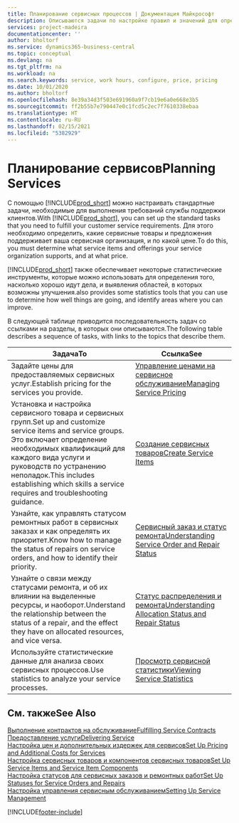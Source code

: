 ```yaml
---
title: Планирование сервисных процессов | Документация Майкрософт
description: Описываются задачи по настройке правил и значений для определения политик и процессов сервиса.
services: project-madeira
documentationcenter: ''
author: bholtorf
ms.service: dynamics365-business-central
ms.topic: conceptual
ms.devlang: na
ms.tgt_pltfrm: na
ms.workload: na
ms.search.keywords: service, work hours, configure, price, pricing
ms.date: 10/01/2020
ms.author: bholtorf
ms.openlocfilehash: 8e39a34d3f503e691960a9f7cb19e6a0e668e3b5
ms.sourcegitcommit: ff2b55b7e790447e0c1fcd5c2ec7f7610338ebaa
ms.translationtype: HT
ms.contentlocale: ru-RU
ms.lasthandoff: 02/15/2021
ms.locfileid: "5382929"
---
```

# <a name="planning-services"></a><span data-ttu-id="768d7-103">Планирование сервисов</span><span class="sxs-lookup"><span data-stu-id="768d7-103">Planning Services</span></span>
<span data-ttu-id="768d7-104">С помощью [!INCLUDE[prod_short](includes/prod_short.md)] можно настраивать стандартные задачи, необходимые для выполнения требований службы поддержки клиентов.</span><span class="sxs-lookup"><span data-stu-id="768d7-104">With [!INCLUDE[prod_short](includes/prod_short.md)], you can set up the standard tasks that you need to fulfill your customer service requirements.</span></span> <span data-ttu-id="768d7-105">Для этого необходимо определить, какие сервисные товары и предложения поддерживает ваша сервисная организация, и по какой цене.</span><span class="sxs-lookup"><span data-stu-id="768d7-105">To do this, you must determine what service items and offerings your service organization supports, and at what price.</span></span>   

[!INCLUDE[prod_short](includes/prod_short.md)] <span data-ttu-id="768d7-106">также обеспечивает некоторые статистические инструменты, которые можно использовать для определения того, насколько хорошо идут дела, и выявления областей, в которых возможны улучшения.</span><span class="sxs-lookup"><span data-stu-id="768d7-106">also provides some statistics tools that you can use to determine how well things are going, and identify areas where you can improve.</span></span>
  
<span data-ttu-id="768d7-107">В следующей таблице приводится последовательность задач со ссылками на разделы, в которых они описываются.</span><span class="sxs-lookup"><span data-stu-id="768d7-107">The following table describes a sequence of tasks, with links to the topics that describe them.</span></span>   
  
|<span data-ttu-id="768d7-108">**Задача**</span><span class="sxs-lookup"><span data-stu-id="768d7-108">**To**</span></span>|<span data-ttu-id="768d7-109">**Ссылка**</span><span class="sxs-lookup"><span data-stu-id="768d7-109">**See**</span></span>|  
|------------|-------------|  
|<span data-ttu-id="768d7-110">Задайте цены для предоставляемых сервисных услуг.</span><span class="sxs-lookup"><span data-stu-id="768d7-110">Establish pricing for the services you provide.</span></span>|[<span data-ttu-id="768d7-111">Управление ценами на сервисное обслуживание</span><span class="sxs-lookup"><span data-stu-id="768d7-111">Managing Service Pricing</span></span>](service-service-price-management.md)|
|<span data-ttu-id="768d7-112">Установка и настройка сервисного товара и сервисных групп.</span><span class="sxs-lookup"><span data-stu-id="768d7-112">Set up and customize service items and service groups.</span></span> <span data-ttu-id="768d7-113">Это включает определение необходимых квалификаций для каждого вида услуги и руководств по устранению неполадок.</span><span class="sxs-lookup"><span data-stu-id="768d7-113">This includes establishing which skills a service requires and troubleshooting guidance.</span></span>| [<span data-ttu-id="768d7-114">Создание сервисных товаров</span><span class="sxs-lookup"><span data-stu-id="768d7-114">Create Service Items</span></span>](service-how-to-create-service-items.md)|  
|<span data-ttu-id="768d7-115">Узнайте, как управлять статусом ремонтных работ в сервисных заказах и как определять их приоритет.</span><span class="sxs-lookup"><span data-stu-id="768d7-115">Know how to manage the status of repairs on service orders, and how to identify their priority.</span></span>|[<span data-ttu-id="768d7-116">Сервисный заказ и статус ремонта</span><span class="sxs-lookup"><span data-stu-id="768d7-116">Understanding Service Order and Repair Status</span></span>](service-service-order-status-and-repair-status.md)|  
|<span data-ttu-id="768d7-117">Узнайте о связи между статусами ремонта, и об их влиянии на выделенные ресурсы, и наоборот.</span><span class="sxs-lookup"><span data-stu-id="768d7-117">Understand the relationship between the status of a repair, and the effect they have on allocated resources, and vice versa.</span></span>|[<span data-ttu-id="768d7-118">Статус распределения и ремонта</span><span class="sxs-lookup"><span data-stu-id="768d7-118">Understanding Allocation Status and Repair Status</span></span>](service-allocation-status-and-repair-status.md)|  
|<span data-ttu-id="768d7-119">Используйте статистические данные для анализа своих сервисных процессов.</span><span class="sxs-lookup"><span data-stu-id="768d7-119">Use statistics to analyze your service processes.</span></span> | [<span data-ttu-id="768d7-120">Просмотр сервисной статистики</span><span class="sxs-lookup"><span data-stu-id="768d7-120">Viewing Service Statistics</span></span>](service-service-statistics.md) |

## <a name="see-also"></a><span data-ttu-id="768d7-121">См. также</span><span class="sxs-lookup"><span data-stu-id="768d7-121">See Also</span></span>
[<span data-ttu-id="768d7-122">Выполнение контрактов на обслуживание</span><span class="sxs-lookup"><span data-stu-id="768d7-122">Fulfilling Service Contracts</span></span>](service-fulfill-service-contracts.md)  
[<span data-ttu-id="768d7-123">Предоставление услуги</span><span class="sxs-lookup"><span data-stu-id="768d7-123">Delivering Service</span></span>](service-deliver-service.md)  
[<span data-ttu-id="768d7-124">Настройка цен и дополнительных издержек для сервисов</span><span class="sxs-lookup"><span data-stu-id="768d7-124">Set Up Pricing and Additional Costs for Services</span></span>](service-how-setup-service-costs-pricing.md)  
[<span data-ttu-id="768d7-125">Настройка сервисных товаров и компонентов сервисных товаров</span><span class="sxs-lookup"><span data-stu-id="768d7-125">Set Up Service Items and Service Item Components</span></span>](service-how-setup-service-items.md)  
[<span data-ttu-id="768d7-126">Настройка статусов для сервисных заказов и ремонтных работ</span><span class="sxs-lookup"><span data-stu-id="768d7-126">Set Up Statuses for Service Orders and Repairs</span></span>](service-order-repair-status.md)  
[<span data-ttu-id="768d7-127">Настройка управления сервисным обслуживанием</span><span class="sxs-lookup"><span data-stu-id="768d7-127">Setting Up Service Management</span></span>](service-setup-service.md)  


[!INCLUDE[footer-include](includes/footer-banner.md)]